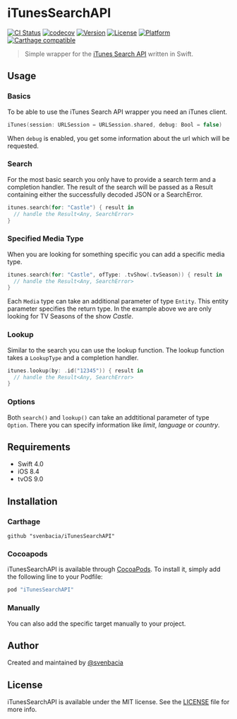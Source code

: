 # iTunesSearchAPI
[![CI Status](http://img.shields.io/travis/svenbacia/iTunesSearchAPI.svg?style=flat)](https://travis-ci.org/svenbacia/iTunesSearchAPI)
[![codecov](https://codecov.io/gh/svenbacia/iTunesSearchAPI/branch/master/graph/badge.svg)](https://codecov.io/gh/svenbacia/iTunesSearchAPI)
[![Version](https://img.shields.io/cocoapods/v/iTunesSearchAPI.svg?style=flat)](http://cocoapods.org/pods/iTunesSearchAPI)
[![License](https://img.shields.io/cocoapods/l/iTunesSearchAPI.svg?style=flat)](http://cocoapods.org/pods/iTunesSearchAPI)
[![Platform](https://img.shields.io/cocoapods/p/iTunesSearchAPI.svg?style=flat)](http://cocoapods.org/pods/iTunesSearchAPI)
[![Carthage compatible](https://img.shields.io/badge/Carthage-compatible-4BC51D.svg?style=flat)](https://github.com/Carthage/Carthage)

> Simple wrapper for the [iTunes Search API](https://affiliate.itunes.apple.com/resources/documentation/itunes-store-web-service-search-api) written in Swift.

## Usage

### Basics
To be able to use the iTunes Search API wrapper you need an iTunes client.

```Swift
iTunes(session: URLSession = URLSession.shared, debug: Bool = false)
```
When `debug` is enabled, you get some information about the url which will be requested.

### Search
For the most basic search you only have to provide a search term and a completion handler. The result of the search will be passed as a Result containing either the successfully decoded JSON or a SearchError.

```Swift
itunes.search(for: "Castle") { result in
  // handle the Result<Any, SearchError>
}
```

### Specified Media Type
When you are looking for something specific you can add a specific media type.

```Swift
itunes.search(for: "Castle", ofType: .tvShow(.tvSeason)) { result in
  // handle the Result<Any, SearchError>
}
```
Each `Media` type can take an additional parameter of type `Entity`. This entity parameter specifies the return type. In the example above we are only looking for TV Seasons of the show *Castle*.

### Lookup
Similar to the search you can use the lookup function. The lookup function takes a `LookupType` and a completion handler.

```Swift
itunes.lookup(by: .id("12345")) { result in
  // handle the Result<Any, SearchError>
}
```

### Options
Both `search()` and `lookup()` can take an addtitional parameter of type `Option`. There you can specify information like *limit*, *language* or *country*.

## Requirements
* Swift 4.0
* iOS 8.4
* tvOS 9.0

## Installation

### Carthage
```
github "svenbacia/iTunesSearchAPI"
```

### Cocoapods
iTunesSearchAPI is available through [CocoaPods](cocoapods.org). To install it, simply add the following line to your Podfile:

```Ruby
pod "iTunesSearchAPI"
```

### Manually
You can also add the specific target manually to your project.

## Author
Created and maintained by [@svenbacia](https://twitter.com/svenbacia)

## License
iTunesSearchAPI is available under the MIT license. See the [LICENSE](LICENSE) file for more info.
